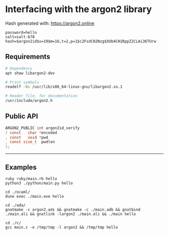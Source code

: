 # Interfacing with the argon2 library

Hash generated with: https://argon2.online

```
password=hello
salt=salt-678
hash=$argon2id$v=19$m=16,t=2,p=1$c2FsdC02Nzg$XUb4CH1RppZ2CLAi36TUrw
```


## Requirements
```sh
# Dependency
apt show libargon2-dev

# Print symbols
readelf -Ws /usr/lib/x86_64-linux-gnu/libargon2.so.1

# Header file, for documentation
/usr/include/argon2.h
```

## Public API
```c
ARGON2_PUBLIC int argon2id_verify
( const   char *encoded
, const   void *pwd
, const size_t  pwdlen
);
```

---

## Examples

```
ruby ruby/main.rb hello
python3 ./python/main.py hello

cd ./ocaml/
dune exec ./main.exe hello

cd ./ada/
gnatmake -c argon2.ads && gnatmake -c ./main.adb && gnatbind ./main.ali && gnatlink -largon2 ./main.ali && ./main hello

cd ./c/
gcc main.c -o /tmp/tmp -l argon2 && /tmp/tmp hello
```